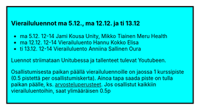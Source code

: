<div style="color:black; border-style: solid; padding: 10px; margin-bottom: 15px; background-color: #00FFFF;">

<h3>Vierailuluennot ma 5.12., ma 12.12. ja ti 13.12</h3>

<ul>
  <li>ma 5.12. 12-14 Jami Kousa Unity, Mikko Tiainen Meru Health</li>
  <li>ma 12.12. 12-14 Vierailuluento Hannu Kokko Elisa</li>
  <li>ti 13.12. 12-14 Vierailuluento Anniina Sallinen Oura</li>
</ul>

Luennot striimataan Unitubessa ja tallenteet tulevat Youtubeen. 

Osallistumisesta paikan päällä vierailuluennoille on jaossa 1 kurssipiste (0.5 pistettä per osallistumiskerta). Ainoa tapa saada piste on tulla paikan päälle, ks.
<a href='https://ohjelmistotuotanto-hy.github.io/osa0/#kurssin-arvostelu'>arvosteluperusteet</a>. Jos osallistut kaikkiin vierailuluentoihin, saat ylimääräisen 0.5p

</div>